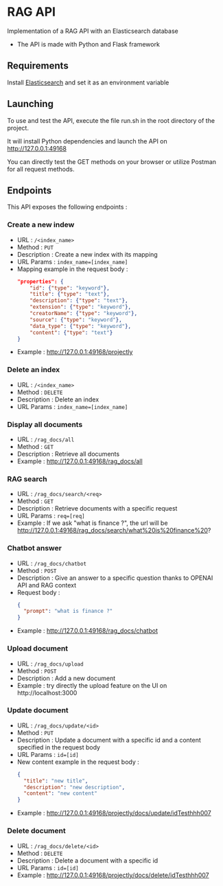 # RAG API

Implementation of a RAG API with an Elasticsearch database

- The API is made with Python and Flask framework

## Requirements

Install [Elasticsearch](https://www.elastic.co/fr/downloads/elasticsearch) and set it as an environment variable

## Launching

To use and test the API, execute the file run.sh in the root directory of the project.

It will install Python dependencies and launch the API on http://127.0.0.1:49168

You can directly test the GET methods on your browser or utilize Postman for all request methods.

## Endpoints

This API exposes the following endpoints :

### Create a new indew

- URL : `/<index_name>`
- Method : `PUT`
- Description : Create a new index with its mapping
- URL Params : `index_name=[index_name]`
- Mapping example in the request body :
  ```json
  "properties": {
      "id": {"type": "keyword"},
      "title": {"type": "text"},
      "description": {"type": "text"},
      "extension": {"type": "keyword"},
      "creatorName": {"type": "keyword"},
      "source": {"type": "keyword"},
      "data_type": {"type": "keyword"},
      "content": {"type": "text"}
  }
  ```
- Example : http://127.0.0.1:49168/projectly

### Delete an index

- URL : `/<index_name>`
- Method : `DELETE`
- Description : Delete an index
- URL Params : `index_name=[index_name]`

### Display all documents

- URL : `/rag_docs/all`
- Method : `GET`
- Description : Retrieve all documents
- Example : http://127.0.0.1:49168/rag_docs/all

### RAG search

- URL : `/rag_docs/search/<req>`
- Method : `GET`
- Description : Retrieve documents with a specific request
- URL Params : `req=[req]`
- Example : If we ask "what is finance ?", the url will be http://127.0.0.1:49168/rag_docs/search/what%20is%20finance%20?

### Chatbot answer

- URL : `/rag_docs/chatbot`
- Method : `POST`
- Description : Give an answer to a specific question thanks to OPENAI API and RAG context
- Request body :
  ```json
  {
    "prompt": "what is finance ?"
  }
  ```
- Example : http://127.0.0.1:49168/rag_docs/chatbot

### Upload document

- URL : `/rag_docs/upload`
- Method : `POST`
- Description : Add a new document
- Example : try directly the upload feature on the UI on http://localhost:3000

### Update document

- URL : `/rag_docs/update/<id>`
- Method : `PUT`
- Description : Update a document with a specific id and a content specified in the request body
- URL Params : `id=[id]`
- New content example in the request body :
  ```json
  {
    "title": "new title",
    "description": "new description",
    "content": "new content"
  }
  ```
- Example : http://127.0.0.1:49168/projectly/docs/update/idTesthhh007

### Delete document

- URL : `/rag_docs/delete/<id>`
- Method : `DELETE`
- Description : Delete a document with a specific id
- URL Params : `id=[id]`
- Example : http://127.0.0.1:49168/projectly/docs/delete/idTesthhh007
